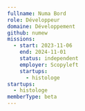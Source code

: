 ```yaml
---
fullname: Numa Bord
role: Développeur
domaine: Développement
github: numew
missions:
  - start: 2023-11-06
    end: 2024-11-01
    status: independent
    employer: Scopyleft
    startups:
      - histologe
startups:
  - histologe
memberType: beta
---
```

